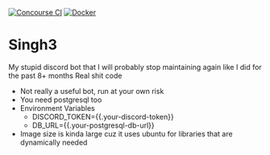 [![Concourse CI](https://ci.weirdnatto.in/api/v1/teams/main/pipelines/singh3/badge)](https://ci.weirdnatto.in/teams/main/pipelines/singh3) [![Docker](https://img.shields.io/docker/image-size/natto17/singh3.svg)](https://hub.docker.com/repository/docker/natto17/singh3)
# Singh3
My stupid discord bot that I will probably stop maintaining again like I did for the past 8+ months
Real shit code
- Not really a useful bot, run at your own risk
- You need postgresql too
- Environment Variables
    - DISCORD_TOKEN={{.your-discord-token}}
    - DB_URL={{.your-postgresql-db-url}}
- Image size is kinda large cuz it uses ubuntu for libraries that are dynamically needed
